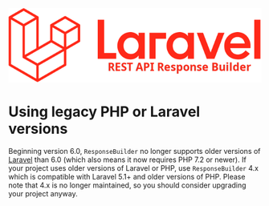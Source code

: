 ![REST API Response Builder for Laravel](img/laravel-logolockup-rgb-red.png)

# Using legacy PHP or Laravel versions #

 Beginning version 6.0, `ResponseBuilder` no longer supports older versions of [Laravel](https://laravel.com/) than 6.0 (which also means it now requires
 PHP 7.2 or newer). If your project uses older versions of Laravel or PHP, use `ResponseBuilder` 4.x which is compatible with Laravel 5.1+ and older
 versions of PHP. Please note that 4.x is no longer maintained, so you should consider upgrading your project anyway.
 
